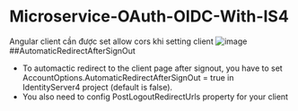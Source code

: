 # Microservice-OAuth-OIDC-With-IS4

Angular client cần được set allow cors khi setting client
![image](https://github.com/tuanna0210/Microservice-OAuth-OIDC-With-IS4/assets/37151694/b6b6ead6-5b8c-4d55-826a-6370c3d2baab)
##AutomaticRedirectAfterSignOut
- To automactic redirect to the client page after signout, you have to set AccountOptions.AutomaticRedirectAfterSignOut = true in IdentityServer4 project (default is false).
- You also need to config PostLogoutRedirectUrls property for your client 
